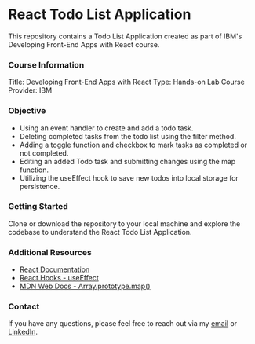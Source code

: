 # React Todo List Application

This repository contains a Todo List Application created as part of IBM's Developing Front-End Apps with React course.

### Course Information
Title: Developing Front-End Apps with React
Type: Hands-on Lab
Course Provider: IBM

### Objective

- Using an event handler to create and add a todo task.
- Deleting completed tasks from the todo list using the filter method.
- Adding a toggle function and checkbox to mark tasks as completed or not completed.
- Editing an added Todo task and submitting changes using the map function.
- Utilizing the useEffect hook to save new todos into local storage for persistence.

### Getting Started

Clone or download the repository to your local machine and explore the codebase to understand the React Todo List Application. 

### Additional Resources

- [React Documentation](https://reactjs.org/docs/getting-started.html)
- [React Hooks - useEffect](https://reactjs.org/docs/hooks-effect.html)
- [MDN Web Docs - Array.prototype.map()](https://developer.mozilla.org/en-US/docs/Web/JavaScript/Reference/Global_Objects/Array/map)

### Contact

If you have any questions, please feel free to reach out via my [email](nl020@bucknell.edu) or [LinkedIn](https://www.linkedin.com/in/naing-oo-lwin-nolan/).
